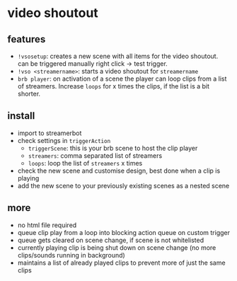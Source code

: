 # video shoutout

## features

- `!vsosetup`: creates a new scene with all items for the video shoutout. can be triggered manually right click -> test trigger.
- `!vso <streamername>`: starts a video shoutout for `streamername`
- `brb player`: on activation of a scene the player can loop clips from a list of streamers. Increase `loops` for x times the clips, if the list is a bit shorter.

## install

- import to streamerbot
- check settings in `triggerAction`
  - `triggerScene`: this is your brb scene to host the clip player
  - `streamers`: comma separated list of streamers
  - `loops`: loop the list of `streamers` x times
- check the new scene and customise design, best done when a clip is playing
- add the new scene to your previously existing scenes as a nested scene

## more

- no html file required
- queue clip play from a loop into blocking action queue on custom trigger
- queue gets cleared on scene change, if scene is not whitelisted
- currently playing clip is being shut down on scene change (no more clips/sounds running in background)
- maintains a list of already played clips to prevent more of just the same clips
